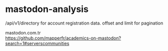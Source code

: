 # mastodon-analysis

/api/v1/directory for account registration data. offset and limit for pagination

mastodon.com.tr <br/>
https://github.com/mapperfr/academics-on-mastodon?search=1#serverscommunities
